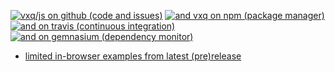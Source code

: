 [![vxq/js on github (code and issues)](https://img.shields.io/github/commits-since/vxq/js/9468d4c1.svg?label=vxq/js+on+github)](https://github.com/vxq/js)
[![and vxq on npm (package manager)](https://img.shields.io/npm/v/vxq.svg?label=vxq+on+npm)](https://www.npmjs.com/package/vxq)
[![and on travis (continuous integration)](https://img.shields.io/travis/vxq/js.svg?label=travis)](https://travis-ci.org/vxq/js)
[![and on gemnasium (dependency monitor)](https://img.shields.io/gemnasium/vxq/js.svg)](https://gemnasium.com/github.com/vxq/js)

- [limited in-browser examples from latest (pre)release](http://vxq.github.io/js/examples/)
